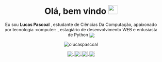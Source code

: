 <!--
**olucaspascoal/olucaspascoal** is a ✨ _special_ ✨ repository because its `README.md` (this file) appears on your GitHub profile.

Here are some ideas to get you started:

- 🔭 I’m currently working on ...
- 🌱 I’m currently learning ...
- 👯 I’m looking to collaborate on ...
- 🤔 I’m looking for help with ...
- 💬 Ask me about ...
- 📫 How to reach me: ...
- 😄 Pronouns: ...
- ⚡ Fun fact: ...
-->

<h1 align="center"> Olá, bem vindo <img src="https://raw.githubusercontent.com/kaueMarques/kaueMarques/master/hi.gif" width="30px"> </h1>
<p align="center"> 
    Eu sou  <b> Lucas Pascoal </b>, estudante de Ciências Da Computação, apaixonado por tecnologia :computer: , estagiário de desenvolvimento WEB e entusiasta de Python 
    <img align="center" src="https://img.icons8.com/color/20/python.png">
</p>

<p align="center">
  <img src="https://github-readme-stats.vercel.app/api?username=olucaspascoal&show_icons=true&theme=dark" alt="olucaspascoal"/> 
</p> 

<p align="center">
    <a href="https://twitter.com/olucaspascoal" target="blank">
        <img align="center" src="https://cdn.jsdelivr.net/npm/simple-icons@3.0.1/icons/twitter.svg" height="20" width="20" />
    </a>
    <a href="https://linkedin.com/in/olucaspascoal" target="blank">
        <img align="center" src="https://cdn.jsdelivr.net/npm/simple-icons@3.0.1/icons/linkedin.svg" height="20" width="20" />
    </a>
    <a href="https://instagram.com/olucaspascoal" target="blank">
        <img align="center" src="https://cdn.jsdelivr.net/npm/simple-icons@3.0.1/icons/instagram.svg" height="20" width="20" />
    </a>
    <a href="#" target="blank">
        <img align="center" src="https://cdn.jsdelivr.net/npm/simple-icons@3.13.0/icons/sitepoint.svg" height="20" width="20" />
    </a>
</p>
